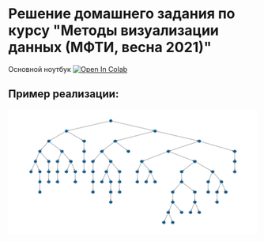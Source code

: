 # Решение домашнего задания по курсу "Методы визуализации данных (МФТИ, весна 2021)"
Основной ноутбук [![Open In Colab](https://colab.research.google.com/assets/colab-badge.svg)](https://drive.google.com/file/d/1nPJgbHNPVfAuABv5lNEf6sDSyqURnlUL/view?usp=sharing)
## Пример реализации:
![пример](/img/example.png)
